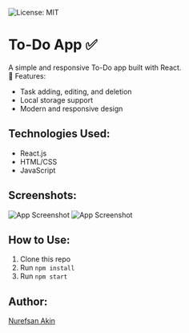 ![License: MIT](https://img.shields.io/badge/License-MIT-yellow.svg)
# To-Do App ✅

A simple and responsive To-Do app built with React.  
📌 Features:
- Task adding, editing, and deletion
- Local storage support
- Modern and responsive design

## Technologies Used:
- React.js
- HTML/CSS
- JavaScript

## Screenshots:
![App Screenshot](<img width="1920" height="924" alt="Ekran görüntüsü 2025-07-18 152115" src="https://github.com/user-attachments/assets/fa73e7b6-4ac3-42ab-9cb7-a00e89ec3888" />)
![App Screenshot](<img width="1920" height="915" alt="Ekran görüntüsü 2025-07-18 152215" src="https://github.com/user-attachments/assets/11fc84b0-331e-4480-9edd-c1bd1e0fa978" />)

## How to Use:
1. Clone this repo
2. Run `npm install`
3. Run `npm start`

## Author:
[Nurefsan Akin](https://www.linkedin.com/in/nurefsan-akin)
